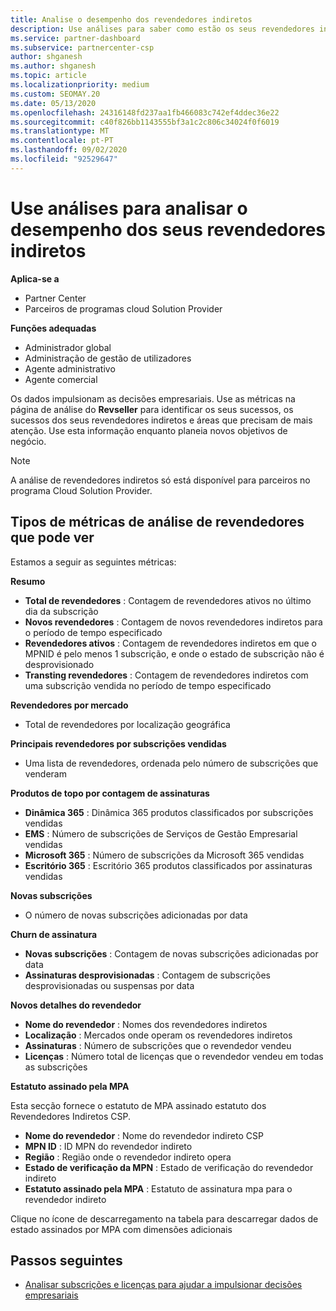 ```yaml
---
title: Analise o desempenho dos revendedores indiretos
description: Use análises para saber como estão os seus revendedores indiretos, tanto os seus sucessos como áreas que podem necessitar de mais atenção.
ms.service: partner-dashboard
ms.subservice: partnercenter-csp
author: shganesh
ms.author: shganesh
ms.topic: article
ms.localizationpriority: medium
ms.custom: SEOMAY.20
ms.date: 05/13/2020
ms.openlocfilehash: 24316148fd237aa1fb466083c742ef4ddec36e22
ms.sourcegitcommit: c40f826bb1143555bf3a1c2c806c34024f0f6019
ms.translationtype: MT
ms.contentlocale: pt-PT
ms.lasthandoff: 09/02/2020
ms.locfileid: "92529647"
---
```

# <a name="use-analytics-to-analyze-performance-of-your-indirect-resellers"></a>Use análises para analisar o desempenho dos seus revendedores indiretos

**Aplica-se a**

- Partner Center
- Parceiros de programas cloud Solution Provider

**Funções adequadas**

- Administrador global
- Administração de gestão de utilizadores
- Agente administrativo
- Agente comercial

Os dados impulsionam as decisões empresariais. Use as métricas na página de análise do **Revseller** para identificar os seus sucessos, os sucessos dos seus revendedores indiretos e áreas que precisam de mais atenção. Use esta informação enquanto planeia novos objetivos de negócio.

> [!NOTE]
> A análise de revendedores indiretos só está disponível para parceiros no programa Cloud Solution Provider.

## <a name="types-of-reseller-analytics-metrics-you-can-view"></a>Tipos de métricas de análise de revendedores que pode ver

Estamos a seguir as seguintes métricas:

**Resumo**  
 - **Total de revendedores** : Contagem de revendedores ativos no último dia da subscrição  
 - **Novos revendedores** : Contagem de novos revendedores indiretos para o período de tempo especificado  
 - **Revendedores ativos** : Contagem de revendedores indiretos em que o MPNID é pelo menos 1 subscrição, e onde o estado de subscrição não é desprovisionado  
 - **Transting revendedores** : Contagem de revendedores indiretos com uma subscrição vendida no período de tempo especificado  

**Revendedores por mercado**  
 - Total de revendedores por localização geográfica  

**Principais revendedores por subscrições vendidas**
 - Uma lista de revendedores, ordenada pelo número de subscrições que venderam  

**Produtos de topo por contagem de assinaturas**  
 - **Dinâmica 365** : Dinâmica 365 produtos classificados por subscrições vendidas  
 - **EMS** : Número de subscrições de Serviços de Gestão Empresarial vendidas  
 - **Microsoft 365** : Número de subscrições da Microsoft 365 vendidas  
 - **Escritório 365** : Escritório 365 produtos classificados por assinaturas vendidas  

**Novas subscrições**  
 - O número de novas subscrições adicionadas por data  

**Churn de assinatura**  
 - **Novas subscrições** : Contagem de novas subscrições adicionadas por data  
 - **Assinaturas desprovisionadas** : Contagem de subscrições desprovisionadas ou suspensas por data  

**Novos detalhes do revendedor**  
 - **Nome do revendedor** : Nomes dos revendedores indiretos  
 - **Localização** : Mercados onde operam os revendedores indiretos  
 - **Assinaturas** : Número de subscrições que o revendedor vendeu  
 - **Licenças** : Número total de licenças que o revendedor vendeu em todas as subscrições  

**Estatuto assinado pela MPA**

Esta secção fornece o estatuto de MPA assinado estatuto dos Revendedores Indiretos CSP.

 - **Nome do revendedor** : Nome do revendedor indireto CSP
 - **MPN ID** : ID MPN do revendedor indireto
 - **Região** : Região onde o revendedor indireto opera
 - **Estado de verificação da MPN** : Estado de verificação do revendedor indireto
 - **Estatuto assinado pela MPA** : Estatuto de assinatura mpa para o revendedor indireto

Clique no ícone de descarregamento na tabela para descarregar dados de estado assinados por MPA com dimensões adicionais
  
## <a name="next-steps"></a>Passos seguintes

- [Analisar subscrições e licenças para ajudar a impulsionar decisões empresariais](analyze-subscriptions-licenses.md)